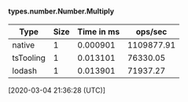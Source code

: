 #### types.number.Number.Multiply

| Type | Size       | Time in ms | ops/sec |
|------|------------|------------|---------|
| native | 1 | 0.000901 | 1109877.91 |
| tsTooling | 1 | 0.013101 | 76330.05 |
| lodash | 1 | 0.013901 | 71937.27 |

[2020-03-04 21:36:28 (UTC)]

